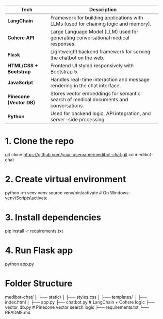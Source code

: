 | Tech                     | Description                                                                          |
| ------------------------ | ------------------------------------------------------------------------------------ |
| **LangChain**            | Framework for building applications with LLMs (used for chaining logic and memory).  |
| **Cohere API**           | Large Language Model (LLM) used for generating conversational medical responses.     |
| **Flask**                | Lightweight backend framework for serving the chatbot on the web.                    |
| **HTML/CSS + Bootstrap** | Frontend UI styled responsively with Bootstrap 5.                                    |
| **JavaScript**           | Handles real-time interaction and message rendering in the chat interface.           |
| **Pinecone (Vector DB)** | Stores vector embeddings for semantic search of medical documents and conversations. |
| **Python**               | Used for backend logic, API integration, and server-side processing.                 |


# 1. Clone the repo
git clone https://github.com/your-username/medibot-chat.git
cd medibot-chat

# 2. Create virtual environment
python -m venv venv
source venv/bin/activate  # On Windows: venv\Scripts\activate

# 3. Install dependencies
pip install -r requirements.txt

# 4. Run Flask app
python app.py


# Folder Structure
medibot-chat/
│
├── static/
│   ├── styles.css
│
├── templates/
│   ├── index.html
│
├── app.py
├── chatbot.py  # LangChain + Cohere logic
├── vector_db.py  # Pinecone vector search logic
├── requirements.txt
└── README.md

 
